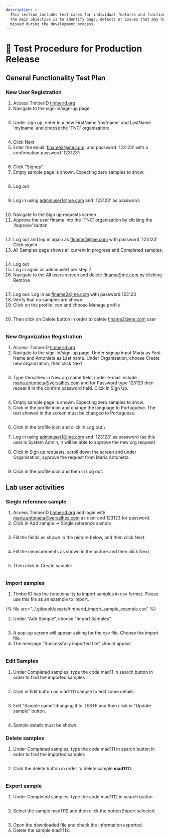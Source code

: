 ```yaml
---
description: >-
  This section includes test cases for individual features and functionalities,
  the main objective is to identify bugs, defects or issues that may have been
  missed during the development process.
---
```


# 🚀 Test Procedure for Production Release

## General Functionality Test Plan

### New User Registration

1. Access TimberID [timberid.org](http://timberid.org)
2. Navigate to the sign-in/sign-up page:

<figure><img src="../.gitbook/assets/TimberID-login.png" alt=""><figcaption></figcaption></figure>

3. Under sign up, enter in a new FirstName 'myfname' and LastName 'mylname' and choose the 'TNC' organization:

<figure><img src="../.gitbook/assets/TimberID-signup.png" alt=""><figcaption></figcaption></figure>

4. Click Next
5. Enter the email 'flname2@me.com' and password '123123' with a confirmation password '123123':

<figure><img src="../.gitbook/assets/TimberID-signup-email.png" alt=""><figcaption></figcaption></figure>

6. Click "Signup"
7. Empty sample page is shown. Expecting zero samples to show:

<figure><img src="../.gitbook/assets/TimberID-nosamples.png" alt=""><figcaption></figcaption></figure>

8. Log out

<figure><img src="../.gitbook/assets/TimberID-logout.png" alt=""><figcaption></figcaption></figure>

9. Log in using adminuser1@me.com and '123123' as password:

<figure><img src="../.gitbook/assets/TimberID-signin.png" alt=""><figcaption></figcaption></figure>

10. Navigate to the Sign up requests screen
11. Approve the user flname into the 'TNC' organization by clicking the 'Approve' button&#x20;

<figure><img src="../.gitbook/assets/TimberID-signupapproval-ok.png" alt=""><figcaption></figcaption></figure>

12. Log out and log in again as flname2@me.com with password '123123' Click signIn
13. All Samples page shows all current In progress and Completed samples:&#x20;

<figure><img src="../.gitbook/assets/TimberID_samples.png" alt=""><figcaption></figcaption></figure>

14. Log out
15. Log in again as adminuser1 per step 7
16. Navigate to the All users screen and delete flname@me.com by clicking Remove&#x20;

<figure><img src="../.gitbook/assets/TimberID-remove.png" alt=""><figcaption></figcaption></figure>

17. Log out. Log in as flname2@me.com with password 123123
18. Verify that no samples are shown.
19. Click on the profile icon and choose Manage profile&#x20;

<figure><img src="../.gitbook/assets/TimberID_manageprofile.png" alt=""><figcaption></figcaption></figure>

20. &#x20;Then click on Delete button in order to delete flname2@me.com user

<figure><img src="../.gitbook/assets/TimberID_deleteuser.png" alt=""><figcaption></figcaption></figure>

### New Organization Registration

1. Access TimberID [timberid.org](http://timberid.org)
2. Navigate to the sign-in/sign-up page. Under signup input Maria as First Name and Antonieta as Last name. Under Organization, choose Create new organization, then click Next

<figure><img src="../.gitbook/assets/TimberID_orgname.png" alt=""><figcaption></figcaption></figure>

3. Type Versalhes in New org name field, under e-mail include maria.antonieta@versalhes.com and for Password type 123123 then repeat it in the confirm password field. Click in Sign Up.

<figure><img src="../.gitbook/assets/TimberID_org2.png" alt=""><figcaption></figcaption></figure>

4. Empty sample page is shown. Expecting zero samples to show.&#x20;
5. Click in the profile icon and change the language to Portuguese. The text showed in the screen must be changed to Portuguese.

<figure><img src="../.gitbook/assets/TimberID_language.png" alt=""><figcaption></figcaption></figure>

6. Click in the profile icon and click in Log out.\

7. Log in using adminuser1@me.com and '123123' as password (as this user is System Admin, it will be able to approve the new org request)
8. Click in Sign up requests, scroll down the screen and under Organization, approve the request from Maria Antonieta.

<figure><img src="../.gitbook/assets/TimberID_orgnewapproval.png" alt=""><figcaption></figcaption></figure>

9. Click in the profile icon and then in Log out.

## Lab user activities

### Single reference sample

1. Access TimberID [timberid.org](http://timberid.org) and login with maria.antonieta@versalhes.com as user and  123123 for password.
2. Click in Add sample -> Single reference sample

<figure><img src="../.gitbook/assets/TimberID_singlereferencesample.png" alt=""><figcaption></figcaption></figure>

3. Fill the fields as shown in the picture below, and then click Next.

<figure><img src="../.gitbook/assets/TimberID_sample.png" alt=""><figcaption></figcaption></figure>

4. Fill the measurements as shown in the picture and then click Next.

<figure><img src="../.gitbook/assets/TimberID_measurements.png" alt=""><figcaption></figcaption></figure>

5. Then click in Create sample:

<figure><img src="../.gitbook/assets/TimberID_createSample.png" alt=""><figcaption></figcaption></figure>

### Import samples

1. TimberID has the functionality to import samples in csv format. Please use this file as an example to import.

{% file src="../.gitbook/assets/timberid_import_sample_example.csv" %}

2. Under "Add Sample", choose "Import Samples"

<figure><img src="../.gitbook/assets/TimberID-import_sample.png" alt=""><figcaption></figcaption></figure>

3. A pop-up screen will appear asking for the csv file. Choose the import file.
4. The message "Successfully imported file" should appear

<figure><img src="../.gitbook/assets/TimberID-success.png" alt=""><figcaption></figcaption></figure>

### Edit Samples

1. Under Completed samples, type the code mad11 in search button in order to find the imported samples

<figure><img src="../.gitbook/assets/TimberID_imported_samples.png" alt=""><figcaption></figcaption></figure>

2. Click in Edit button on mad1111 sample to edit some details.

<figure><img src="../.gitbook/assets/TimberID-edit.png" alt=""><figcaption></figcaption></figure>

3. Edit "Sample name"changing it to TESTE and then click in "Update sample" button.

<figure><img src="../.gitbook/assets/TimberID-edit_example.png" alt=""><figcaption></figcaption></figure>

4. Sample details must be shown.

### Delete samples

1. Under Completed samples, type the code mad111 in search button in order to find the imported samples

<figure><img src="../.gitbook/assets/TimberID_imported_samples.png" alt=""><figcaption></figcaption></figure>

2. Click the delete button in order to delete sample **mad1111.**

<figure><img src="../.gitbook/assets/TimberID-delete.png" alt=""><figcaption></figcaption></figure>

### Export sample

1. Under Completed samples, type the code mad1112 in search button&#x20;

<figure><img src="../.gitbook/assets/TimberID-export1.png" alt=""><figcaption></figcaption></figure>

2. Select the sample mad1112 and then click the button Export selected

<figure><img src="../.gitbook/assets/TimberID_export.png" alt=""><figcaption></figcaption></figure>

3. Open the downloaded file and check the information exported.
4. Delete the sample mad1112.
